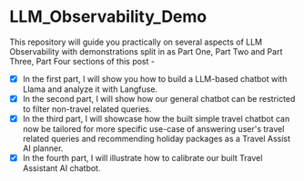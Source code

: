# LLM_Observability_Demo
This repository will guide you practically on several aspects of LLM Observability with demonstrations split in as Part One, Part Two and Part Three, Part Four sections of this post - 

*[x] In the first part, I will show you how to build a LLM-based chatbot with Llama and analyze it with Langfuse. 
*[x] In the second part, I will show how our general chatbot can be restricted to filter non-travel related queries. 
*[x] In the third part, I will showcase how the built simple travel chatbot can now be tailored for more specific use-case of answering user's travel related queries and recommending holiday packages as a Travel Assist AI planner. 
*[x] In the fourth part, I will illustrate how to calibrate our built Travel Assistant AI chatbot.
